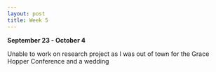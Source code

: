 ```yaml
---
layout: post
title: Week 5
---
```

**September 23 - October 4**

Unable to work on research project as I was out of town for the Grace Hopper Conference and a wedding 
